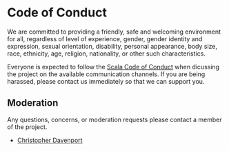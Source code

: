 # Code of Conduct

We are committed to providing a friendly, safe and welcoming environment for all, regardless of level of experience, gender, gender identity and expression, sexual orientation, disability, personal appearance, body size, race, ethnicity, age, religion, nationality, or other such characteristics.

Everyone is expected to follow the [Scala Code of Conduct] when dicussing the project on the available communication channels. If you are being harassed, please contact us immediately so that we can support you.

## Moderation

Any questions, concerns, or moderation requests please contact a member of the project.

- [Christopher Davenport](mailto:chris@christopherdavenport.tech)

[Scala Code of Conduct]: https://www.scala-lang.org/conduct/
